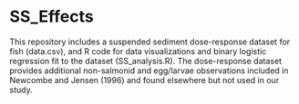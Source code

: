 # SS_Effects

This repository includes a suspended sediment dose-response dataset for fish (data.csv), and R code for data visualizations and  binary logistic regression fit to the dataset (SS_analysis.R). The dose-response dataset provides additional non-salmonid and egg/larvae observations included in Newcombe and Jensen (1996) and found elsewhere but not used in our study.
